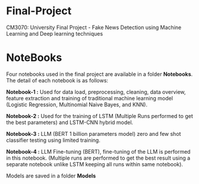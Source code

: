 # Final-Project
CM3070: University Final Project - Fake News Detection using Machine Learning and Deep learning techniques

# NoteBooks

Four notebooks used in the final project are available in a folder **Notebooks**. The detail of each notebook is as follows:

**Notebook-1 :** Used for data load, preprocessing, cleaning, data overview, feature extraction and training of traditional machine learning model (Logistic Regression, Multinomial Naive Bayes, and KNN).

**Notebook-2 :** Used for the training of LSTM (Multiple Runs performed to get the best parameters) and LSTM-CNN hybrid model. 

**Notebook-3 :** LLM (BERT 1 billion parameters model) zero and few shot classifier testing using limited training.

**Notebook-4 :** LLM Fine-tuning (BERT), fine-tuning of the LLM is performed in this notebook. (Multiple runs are performed to get the best result using a separate notebook unlike LSTM keeping all runs within same notebook).

Models are saved in a folder **Models**
